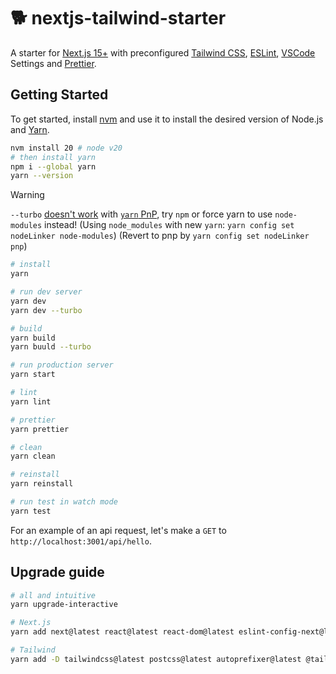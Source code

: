 # 🐕 nextjs-tailwind-starter

A starter for [Next.js 15+](https://nextjs.org/) with preconfigured [Tailwind CSS](https://tailwindcss.com/), [ESLint](https://eslint.org/), [VSCode](https://code.visualstudio.com/) Settings and [Prettier](https://prettier.io/).

## Getting Started

To get started, install [nvm](https://github.com/nvm-sh/nvm) and use it to install the desired version of Node.js and [Yarn](https://yarnpkg.com/).

```bash
nvm install 20 # node v20
# then install yarn
npm i --global yarn
yarn --version
```

> [!WARNING]  
> `--turbo` [doesn't work](https://github.com/vercel/next.js/issues/42651) with [`yarn` PnP](https://yarnpkg.com/features/pnp), try `npm` or force yarn to use `node-modules` instead!
> (Using `node_modules` with new `yarn`: `yarn config set nodeLinker node-modules`)
> (Revert to pnp by `yarn config set nodeLinker pnp`)

```bash
# install
yarn

# run dev server
yarn dev
yarn dev --turbo

# build
yarn build
yarn buuld --turbo

# run production server
yarn start

# lint
yarn lint

# prettier
yarn prettier

# clean
yarn clean

# reinstall
yarn reinstall

# run test in watch mode
yarn test
```

For an example of an api request, let's make a `GET` to `http://localhost:3001/api/hello`.

## Upgrade guide

```bash
# all and intuitive
yarn upgrade-interactive

# Next.js
yarn add next@latest react@latest react-dom@latest eslint-config-next@latest

# Tailwind
yarn add -D tailwindcss@latest postcss@latest autoprefixer@latest @tailwindcss/typography@latest eslint-plugin-tailwindcss@latest prettier-plugin-tailwindcss@latest
```
